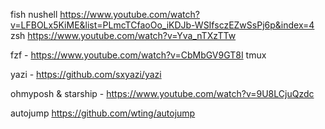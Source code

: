 fish
nushell <https://www.youtube.com/watch?v=LFBOLx5KiME&list=PLmcTCfaoOo_iKDJb-WSIfsczEZwSsPj6p&index=4>
zsh <https://www.youtube.com/watch?v=Yva_nTXzTTw>

fzf - <https://www.youtube.com/watch?v=CbMbGV9GT8I>
tmux

yazi - https://github.com/sxyazi/yazi

ohmyposh & starship - https://www.youtube.com/watch?v=9U8LCjuQzdc

autojump <https://github.com/wting/autojump>
